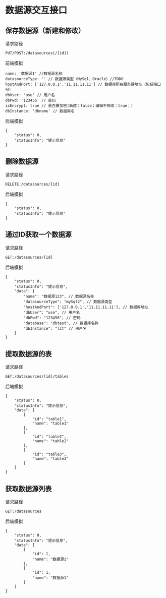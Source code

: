 # 数据源交互接口 #
     
## 保存数据源（新建和修改）

请求路径

    PUT/POST:/datasources(/[id])
    
前端模拟

    name: '数据源1' //数据源名称
    datasourceType: '' // 数据源类型（MySql、Oracle）//TODO
    hostAndPort: ['127.0.0.1','11.11.11.11'] // 数据库所在服务器地址（包括端口号）
    dbUser: 'use' // 用户名
    dbPwd: '123456' // 密码
    isEncrypt: true // 是否要加密(新建：false；编辑不修改：true；)
    dbInstance: 'dbname' // 数据库名
    
后端模拟

    {
        "status": 0,
        "statusInfo": "提示信息"
    }

## 删除数据源

请求路径

    DELETE:/datasources/[id]
    
后端模拟

    {
        "status": 0,
        "statusInfo": "提示信息"
    }

## 通过ID获取一个数据源

请求路径

    GET:/datasources/[id]
    
后端模拟

    {
        "status": 0, 
        "statusInfo": "提示信息", 
        "data": {
            "name": "数据源123", // 数据源名称 
            "datasourceType": "mySql2", // 数据源类型
            "hostAndPort": ['127.0.0.1','11.11.11.11'], // 数据库地址
            "dbUser": "use", // 用户名
            "dbPwd": "123456", // 密码
            "database": "dbtest", // 数据库名称
            "dbInstance": "lzt" // 用户名
        }
    }
        
## 提取数据源的表

请求路径

    GET:/datasources/[id]/tables
    
后端模拟

    {
        "status": 0,
        "statusInfo": "提示信息",
        "data": [
            {
                "id": "table1",
                "name": "table1"
            },
            {
                "id": "table2",
                "name": "table2"
            },
            {
                "id": "table3",
                "name": "table3"
            }
        ]
    }

## 获取数据源列表

请求路径

    GET:/datasources
    
后端模拟

    {
        "status": 0, 
        "statusInfo": "提示信息", 
        "data": [
            {
                "id": 1,
                "name": "数据源1"
            },
            {
                "id": 1,
                "name": "数据源1"
            }
        ]
    }
  